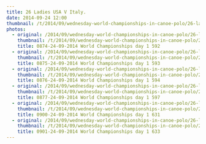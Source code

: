 ```yaml
---
title: 26 Ladies USA V Italy.
date: 2014-09-24 12:00
thumbnail: /t/2014/09/wednesday-world-championships-in-canoe-polo/26-ladies-usa-v-italy/0874-24-09-2014-world-championships-day-1-592.jpg
photos:
  - original: /2014/09/wednesday-world-championships-in-canoe-polo/26-ladies-usa-v-italy/0874-24-09-2014-world-championships-day-1-592.jpg
    thumbnail: /t/2014/09/wednesday-world-championships-in-canoe-polo/26-ladies-usa-v-italy/0874-24-09-2014-world-championships-day-1-592.jpg
    title: 0874-24-09-2014 World Championships day 1 592
  - original: /2014/09/wednesday-world-championships-in-canoe-polo/26-ladies-usa-v-italy/0875-24-09-2014-world-championships-day-1-593.jpg
    thumbnail: /t/2014/09/wednesday-world-championships-in-canoe-polo/26-ladies-usa-v-italy/0875-24-09-2014-world-championships-day-1-593.jpg
    title: 0875-24-09-2014 World Championships day 1 593
  - original: /2014/09/wednesday-world-championships-in-canoe-polo/26-ladies-usa-v-italy/0876-24-09-2014-world-championships-day-1-594.jpg
    thumbnail: /t/2014/09/wednesday-world-championships-in-canoe-polo/26-ladies-usa-v-italy/0876-24-09-2014-world-championships-day-1-594.jpg
    title: 0876-24-09-2014 World Championships day 1 594
  - original: /2014/09/wednesday-world-championships-in-canoe-polo/26-ladies-usa-v-italy/0877-24-09-2014-world-championships-day-1-597.jpg
    thumbnail: /t/2014/09/wednesday-world-championships-in-canoe-polo/26-ladies-usa-v-italy/0877-24-09-2014-world-championships-day-1-597.jpg
    title: 0877-24-09-2014 World Championships day 1 597
  - original: /2014/09/wednesday-world-championships-in-canoe-polo/26-ladies-usa-v-italy/0900-24-09-2014-world-championships-day-1-631.jpg
    thumbnail: /t/2014/09/wednesday-world-championships-in-canoe-polo/26-ladies-usa-v-italy/0900-24-09-2014-world-championships-day-1-631.jpg
    title: 0900-24-09-2014 World Championships day 1 631
  - original: /2014/09/wednesday-world-championships-in-canoe-polo/26-ladies-usa-v-italy/0901-24-09-2014-world-championships-day-1-633.jpg
    thumbnail: /t/2014/09/wednesday-world-championships-in-canoe-polo/26-ladies-usa-v-italy/0901-24-09-2014-world-championships-day-1-633.jpg
    title: 0901-24-09-2014 World Championships day 1 633
---
```

